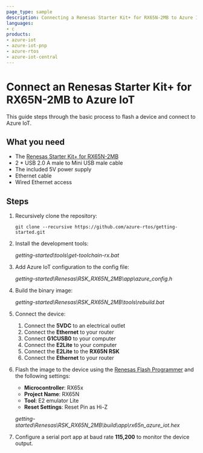 ```yaml
---
page_type: sample
description: Connecting a Renesas Starter Kit+ for RX65N-2MB to Azure IoT using Azure RTOS
languages:
- c
products:
- azure-iot
- azure-iot-pnp
- azure-rtos
- azure-iot-central
---
```


# Connect an Renesas Starter Kit+ for RX65N-2MB to Azure IoT

This guide steps through the basic process to flash a device and connect to Azure IoT. 

## What you need

* The [Renesas Starter Kit+ for RX65N-2MB](https://www.renesas.com/products/microcontrollers-microprocessors/rx-32-bit-performance-efficiency-mcus/rx65n-2mb-starter-kit-plus-renesas-starter-kit-rx65n-2mb)
* 2 * USB 2.0 A male to Mini USB male cable
* The included 5V power supply
* Ethernet cable
* Wired Ethernet access

## Steps

1. Recursively clone the repository:
    ```shell
    git clone --recursive https://github.com/azure-rtos/getting-started.git
    ```

1. Install the development tools:

    *getting-started\tools\get-toolchain-rx.bat*

1. Add Azure IoT configuration to the config file:
    
    *getting-started\Renesas\RSK_RX65N_2MB\app\azure_config.h*
    
1. Build the binary image:

    *getting-started\Renesas\RSK_RX65N_2MB\tools\rebuild.bat*

1. Connect the device:

    1. Connect the **5VDC** to an electrical outlet
    1. Connect the **Ethernet** to your router
    1. Connect **G1CUSB0** to your computer
    1. Connect the **E2Lite** to your computer
    1. Connect the **E2Lite** to the **RX65N RSK**
    1. Connect the **Ethernet** to your router

1. Flash the image to the device using the [Renesas Flash Programmer](https://www.renesas.com/software-tool/renesas-flash-programmer-programming-gui) and the following settings:
    * **Microcontroller**: RX65x
    * **Project Name**: RX65N
    * **Tool**: E2 emulator Lite
    * **Reset Settings**: Reset Pin as Hi-Z

    *getting-started\Renesas\RSK_RX65N_2MB\build\app\rx65n_azure_iot.hex*

1. Configure a serial port app at baud rate **115,200** to monitor the device output.
